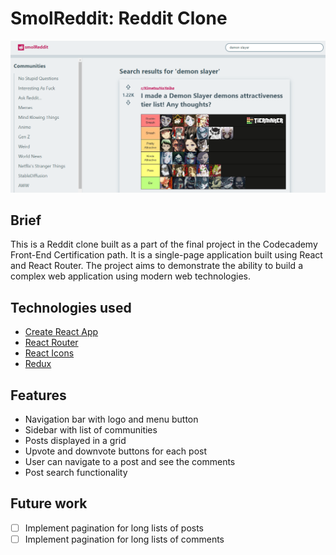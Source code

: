 # SmolReddit: Reddit Clone

![Landing page of smolReddit on large screen](./assets/Preview-desktop.png)

## Brief

This is a Reddit clone built as a part of the final project in the Codecademy Front-End Certification path. It is a single-page application built using React and React Router. The project aims to demonstrate the ability to build a complex web application using modern web technologies.

## Technologies used

- [Create React App](https://github.com/facebook/create-react-app)
- [React Router](https://reactrouter.com/)
- [React Icons](https://react-icons.github.io/react-icons/)
- [Redux](https://redux.js.org/)

## Features

- Navigation bar with logo and menu button
- Sidebar with list of communities
- Posts displayed in a grid
- Upvote and downvote buttons for each post
- User can navigate to a post and see the comments
- Post search functionality

## Future work

- [ ] Implement pagination for long lists of posts
- [ ] Implement pagination for long lists of comments
